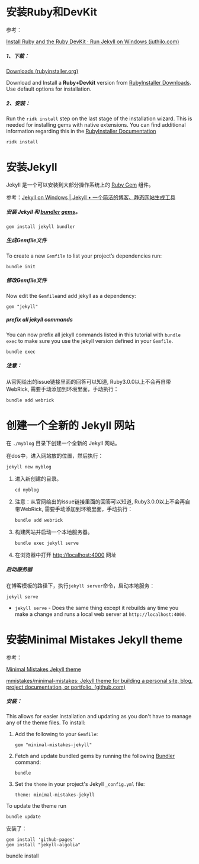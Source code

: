 

# 安装Ruby和DevKit

参考：

[Install Ruby and the Ruby DevKit · Run Jekyll on Windows (juthilo.com)](http://jekyll-windows.juthilo.com/1-ruby-and-devkit/)

##### 1、下载：

[Downloads (rubyinstaller.org)](https://rubyinstaller.org/downloads/)

Download and Install a **Ruby+Devkit** version from [RubyInstaller Downloads](https://rubyinstaller.org/downloads/). Use default options for installation.

##### 2、安装：

Run the `ridk install` step on the last stage of the installation wizard. This is needed for installing gems with native extensions. You can find additional information regarding this in the [RubyInstaller Documentation](https://github.com/oneclick/rubyinstaller2#using-the-installer-on-a-target-system)

```
ridk install
```



# 安装Jekyll 

Jekyll 是一个可以安装到大部分操作系统上的 [Ruby Gem](https://www.jekyll.com.cn/docs/ruby-101/#gems) 组件。

参考：[Jekyll on Windows | Jekyll • 一个简洁的博客、静态网站生成工具](https://www.jekyll.com.cn/docs/installation/windows/)

##### 安装 Jekyll 和 [bundler](https://www.jekyll.com.cn/docs/ruby-101/#bundler) [gems](https://www.jekyll.com.cn/docs/ruby-101/#gems)。

```
gem install jekyll bundler
```

##### 生成Gemfile文件

To create a new `Gemfile` to list your project’s dependencies run:

```
bundle init
```

##### 修改Gemfile文件

Now edit the `Gemfile`and add jekyll as a dependency:

```
gem "jekyll"
```

##### prefix all jekyll commands

You can now prefix all jekyll commands listed in this tutorial with `bundle exec` to make sure you use the jekyll version defined in your `Gemfile`.

```
bundle exec
```

##### 注意：

从官网给出的issue链接里面的回答可以知道, Ruby3.0.0以上不会再自带WebRick, 需要手动添加到环境里面，手动执行：

```
bundle add webrick
```



# 创建一个全新的 Jekyll 网站

在 `./myblog` 目录下创建一个全新的 Jekyll 网站。

在dos中，进入网站放的位置，然后执行：

```
jekyll new myblog
```

1. 进入新创建的目录。

   ```
   cd myblog
   ```

2. 注意：从官网给出的issue链接里面的回答可以知道, Ruby3.0.0以上不会再自带WebRick, 需要手动添加到环境里面，手动执行：

   ```
   bundle add webrick
   ```

2. 构建网站并启动一个本地服务器。

   ```
   bundle exec jekyll serve
   ```

3. 在浏览器中打开 [http://localhost:4000](http://localhost:4000/) 网址

##### 启动服务器

在博客模板的路径下，执行`jekyll server`命令，启动本地服务：

```
jekyll serve
```

- `jekyll serve` - Does the same thing except it rebuilds any time you make a change and runs a local web server at `http://localhost:4000`.



# 安装Minimal Mistakes Jekyll theme

参考：

[Minimal Mistakes Jekyll theme](https://mmistakes.github.io/minimal-mistakes/)

[mmistakes/minimal-mistakes: Jekyll theme for building a personal site, blog, project documentation, or portfolio. (github.com)](https://github.com/mmistakes/minimal-mistakes)

##### 安装：

This allows for easier installation and updating as you don't have to manage any of the theme files. To install:

1. Add the following to your `Gemfile`:

   ```
   gem "minimal-mistakes-jekyll"
   ```

2. Fetch and update bundled gems by running the following [Bundler](http://bundler.io/) command:

   ```
   bundle
   ```

3. Set the `theme` in your project's Jekyll `_config.yml` file:

   ```
   theme: minimal-mistakes-jekyll
   ```

To update the theme run 

```
bundle update
```



安装了：

```
gem install 'github-pages'
gem install "jekyll-algolia"
```

bundle install